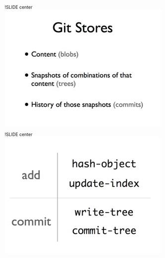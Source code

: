 !SLIDE center
![img/GitOverview/overview.094.jpg](img/GitOverview/overview.094.jpg)

!SLIDE center
![img/GitOverview/overview.095.jpg](img/GitOverview/overview.095.jpg)

